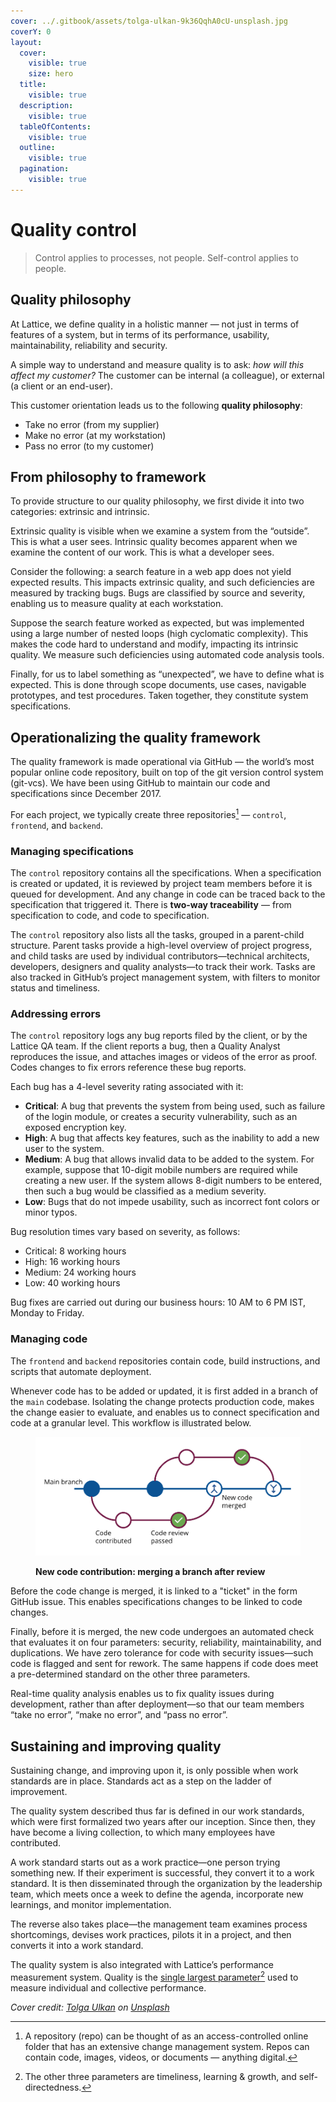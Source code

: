 ```yaml
---
cover: ../.gitbook/assets/tolga-ulkan-9k36QqhA0cU-unsplash.jpg
coverY: 0
layout:
  cover:
    visible: true
    size: hero
  title:
    visible: true
  description:
    visible: true
  tableOfContents:
    visible: true
  outline:
    visible: true
  pagination:
    visible: true
---
```


# Quality control

> Control applies to processes, not people. Self-control applies to people.

## Quality philosophy

At Lattice, we define quality in a holistic manner — not just in terms of features of a system, but in terms of its performance, usability, maintainability, reliability and security.

A simple way to understand and measure quality is to ask: _how will this affect my customer?_ The customer can be internal (a colleague), or external (a client or an end-user).

This customer orientation leads us to the following **quality philosophy**:

* Take no error (from my supplier)
* Make no error (at my workstation)
* Pass no error (to my customer)

## From philosophy to framework

To provide structure to our quality philosophy, we first divide it into two categories: extrinsic and intrinsic.

Extrinsic quality is visible when we examine a system from the “outside”. This is what a user sees. Intrinsic quality becomes apparent when we examine the content of our work. This is what a developer sees.

Consider the following: a search feature in a web app does not yield expected results. This impacts extrinsic quality, and such deficiencies are measured by tracking bugs. Bugs are classified by source and severity, enabling us to measure quality at each workstation.

Suppose the search feature worked as expected, but was implemented using a large number of nested loops (high cyclomatic complexity). This makes the code hard to understand and modify, impacting its intrinsic quality. We measure such deficiencies using automated code analysis tools.

Finally, for us to label something as “unexpected”, we have to define what is expected. This is done through scope documents, use cases, navigable prototypes, and test procedures. Taken together, they constitute system specifications.

## Operationalizing the quality framework

The quality framework is made operational via GitHub — the world’s most popular online code repository, built on top of the git version control system (git-vcs). We have been using GitHub to maintain our code and specifications since December 2017.

For each project, we typically create three repositories[^1] — `control`, `frontend`, and `backend`.

### Managing specifications

The `control` repository contains all the specifications. When a specification is created or updated, it is reviewed by project team members before it is queued for development. And any change in code can be traced back to the specification that triggered it. There is **two-way traceability** — from specification to code, and code to specification.

The `control` repository also lists all the tasks, grouped in a parent-child structure. Parent tasks provide a high-level overview of project progress, and child tasks are used by individual contributors—technical architects, developers, designers and quality analysts—to track their work. Tasks are also tracked in GitHub’s project management system, with filters to monitor status and timeliness.

### Addressing errors

The `control` repository logs any bug reports filed by the client, or by the Lattice QA team. If the client reports a bug, then a Quality Analyst reproduces the issue, and attaches images or videos of the error as proof. Codes changes to fix errors reference these bug reports.

Each bug has a 4-level severity rating associated with it:

* **Critical**: A bug that prevents the system from being used, such as failure of the login module, or creates a security vulnerability, such as an exposed encryption key.
* **High**: A bug that affects key features, such as the inability to add a new user to the system.
* **Medium**: A bug that allows invalid data to be added to the system. For example, suppose that 10-digit mobile numbers are required while creating a new user. If the system allows 8-digit numbers to be entered, then such a bug would be classified as a medium severity.
* **Low**: Bugs that do not impede usability, such as incorrect font colors or minor typos.

Bug resolution times vary based on severity, as follows:

* Critical: 8 working hours
* High: 16 working hours
* Medium: 24 working hours
* Low: 40 working hours

Bug fixes are carried out during our business hours: 10 AM to 6 PM IST, Monday to Friday.

### Managing code

The `frontend` and `backend` repositories contain code, build instructions, and scripts that automate deployment.

Whenever code has to be added or updated, it is first added in a branch of the `main` codebase. Isolating the change protects production code, makes the change easier to evaluate, and enables us to connect specification and code at a granular level. This workflow is illustrated below.

<figure><img src="../.gitbook/assets/merging-branch.png" alt=""><figcaption><p><strong>New code contribution: merging a branch after review</strong></p></figcaption></figure>

Before the code change is merged, it is linked to a "ticket" in the form GitHub issue. This enables specifications changes to be linked to code changes.

Finally, before it is merged, the new code undergoes an automated check that evaluates it on four parameters: security, reliability, maintainability, and duplications. We have zero tolerance for code with security issues—such code is flagged and sent for rework. The same happens if code does meet a pre-determined standard on the other three parameters.

Real-time quality analysis enables us to fix quality issues during development, rather than after deployment—so that our team members “take no error”, “make no error”, and “pass no error”.

## Sustaining and improving quality

Sustaining change, and improving upon it, is only possible when work standards are in place. Standards act as a step on the ladder of improvement.

The quality system described thus far is defined in our work standards, which were first formalized two years after our inception. Since then, they have become a living collection, to which many employees have contributed.

A work standard starts out as a work practice—one person trying something new. If their experiment is successful, they convert it to a work standard. It is then disseminated through the organization by the leadership team, which meets once a week to define the agenda, incorporate new learnings, and monitor implementation.

The reverse also takes place—the management team examines process shortcomings, devises work practices, pilots it in a project, and then converts it into a work standard.

The quality system is also integrated with Lattice’s performance measurement system. Quality is the [single largest parameter](#user-content-fn-2)[^2] used to measure individual and collective performance.



_Cover credit:_ [_Tolga Ulkan_](https://unsplash.com/@tolga__?utm_content=creditCopyText\&utm_medium=referral\&utm_source=unsplash) _on_ [_Unsplash_](https://unsplash.com/photos/yellow-and-brown-leaves-on-white-ceramic-tiles-9k36QqhA0cU?utm_content=creditCopyText\&utm_medium=referral\&utm_source=unsplash)

[^1]: A repository (repo) can be thought of as an access-controlled online folder that has an extensive change management system. Repos can contain code, images, videos, or documents — anything digital.

[^2]: The other three parameters are timeliness, learning & growth, and self-directedness.
